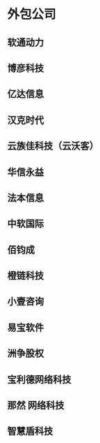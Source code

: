 # 外包公司

## 软通动力

## 博彦科技

## 亿达信息

## 汉克时代

## 云族佳科技（云沃客）

## 华信永益

## 法本信息

## 中软国际


## 佰钧成

## 橙链科技

## 小壹咨询

## 易宝软件

## 洲争股权

## 宝利德网络科技

## 那然 网络科技

## 智慧盾科技
